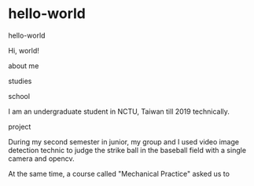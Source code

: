 # hello-world
hello-world

Hi, world!

about me

studies

school

I am an undergraduate student in NCTU, Taiwan till 2019 technically.

project

During my second semester in junior, my group and I used video image detection technic to judge the strike ball in the baseball field with a single camera and opencv.

At the same time, a course called "Mechanical Practice" asked us to 
